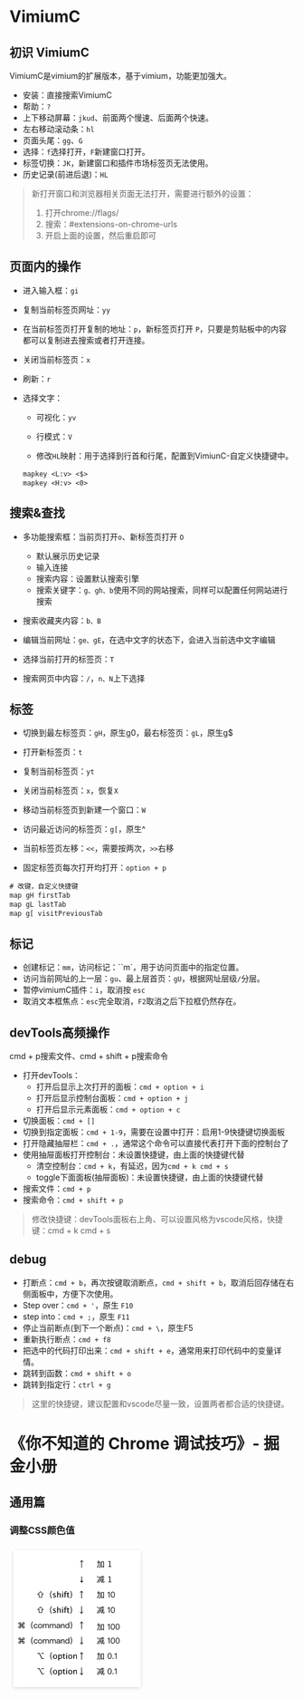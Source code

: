 # VimiumC

## 初识 VimiumC

VimiumC是vimium的扩展版本，基于vimium，功能更加强大。

- 安装：直接搜索VimiumC
- 帮助：`?`
- 上下移动屏幕：`jkud`、前面两个慢速、后面两个快速。
- 左右移动滚动条：`hl`
- 页面头尾：`gg`、`G`
- 选择：`f`选择打开，`F`新建窗口打开。
- 标签切换：`JK`，新建窗口和插件市场标签页无法使用。
- 历史记录(前进后退)：`HL`

> 新打开窗口和浏览器相关页面无法打开，需要进行额外的设置：
>
> 1. 打开chrome://flags/
> 2. 搜索：\#extensions-on-chrome-urls
> 3. 开启上面的设置，然后重启即可

## 页面内的操作

- 进入输入框：`gi`

- 复制当前标签页网址：`yy`

- 在当前标签页打开复制的地址：`p`，新标签页打开 `P`，只要是剪贴板中的内容都可以复制进去搜索或者打开连接。

- 关闭当前标签页：`x`

- 刷新：`r`

- 选择文字：

  - 可视化：`yv`
  - 行模式：`V`

  - 修改`HL`映射：用于选择到行首和行尾，配置到VimiunC-自定义快捷键中。

  ```
  mapkey <L:v> <$>
  mapkey <H:v> <0>
  ```

## 搜索&查找

- 多功能搜索框：当前页打开`o`、新标签页打开 `O`
  - 默认展示历史记录
  - 输入连接
  - 搜索内容：设置默认搜索引擎
  - 搜索关键字：`g、gh、b`使用不同的网站搜索，同样可以配置任何网站进行搜索

- 搜索收藏夹内容：`b、B`
- 编辑当前网址：`ge、gE`，在选中文字的状态下，会进入当前选中文字编辑
- 选择当前打开的标签页：`T`
- 搜索网页中内容：`/`，`n、N`上下选择

## 标签

- 切换到最左标签页：`gH`，原生g0，最右标签页：`gL`，原生g$

- 打开新标签页：`t`
- 复制当前标签页：`yt`
- 关闭当前标签页：`x`，恢复`X`
- 移动当前标签页到新建一个窗口：`W`
- 访问最近访问的标签页：`g[`，原生^
- 当前标签页左移：`<<`，需要按两次，`>>`右移

- 固定标签页每次打开均打开：`option + p`

```
# 改键，自定义快捷键
map gH firstTab
map gL lastTab
map g[ visitPreviousTab
```

## 标记

- 创建标记：`mm`，访问标记：``m`，用于访问页面中的指定位置。
- 访问当前网址的上一层：`gu`、最上层首页：`gU`，根据网址层级`/`分层。
- 暂停vimiumC插件：`i`，取消按 `esc`
- 取消文本框焦点：`esc`完全取消，`F2`取消之后下拉框仍然存在。

## devTools高频操作

cmd + p搜索文件、cmd + shift + p搜索命令

- 打开devTools：
  - 打开后显示上次打开的面板：`cmd + option + i`
  - 打开后显示控制台面板：`cmd + option + j`
  - 打开后显示元素面板：`cmd + option + c`
- 切换面板：`cmd + []`
- 切换到指定面板：`cmd + 1-9`，需要在设置中打开：启用1-9快捷键切换面板
- 打开隐藏抽屉栏：`cmd + .`，通常这个命令可以直接代表打开下面的控制台了
- 使用抽屉面板打开控制台：未设置快捷键，由上面的快捷键代替
  - 清空控制台：`cmd + k`，有延迟，因为`cmd + k cmd + s`
  - toggle下面面板(抽屉面板)：未设置快捷键，由上面的快捷键代替
- 搜索文件：`cmd + p`
- 搜索命令：`cmd + shift + p`

> 修改快捷键：devTools面板右上角、可以设置风格为vscode风格，快捷键：cmd + k cmd + s

## debug

- 打断点：`cmd + b`，再次按键取消断点，`cmd + shift + b`，取消后回存储在右侧面板中，方便下次使用。
- Step over：`cmd + '`，原生 `F10`
- step into：`cmd + ;`，原生 `F11`
- 停止当前断点(到下一个断点)：`cmd + \`，原生F5
- 重新执行断点：`cmd + f8`
- 把选中的代码打印出来：`cmd + shift + e`，通常用来打印代码中的变量详情。
- 跳转到函数：`cmd + shift + o`
- 跳转到指定行：`ctrl + g`

> 这里的快捷键，建议配置和vscode尽量一致，设置两者都合适的快捷键。

# 《你不知道的 Chrome 调试技巧》- 掘金小册

## 通用篇

### 调整CSS颜色值

<img src="assets/Chrome/snippet-increase-decrease-081df4a1f0cf3c8fe9bdc391bf8fa225.png" alt="img" style="zoom:25%;" />
